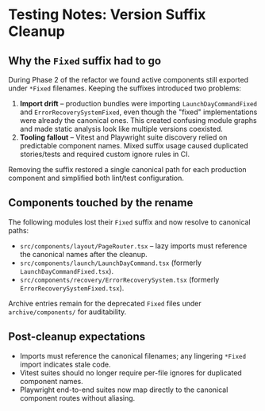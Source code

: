 # Testing Notes: Version Suffix Cleanup

## Why the `Fixed` suffix had to go

During Phase 2 of the refactor we found active components still exported under `*Fixed` filenames. Keeping the suffixes introduced two problems:

1. **Import drift** – production bundles were importing `LaunchDayCommandFixed` and `ErrorRecoverySystemFixed`, even though the "fixed" implementations were already the canonical ones. This created confusing module graphs and made static analysis look like multiple versions coexisted.
2. **Tooling fallout** – Vitest and Playwright suite discovery relied on predictable component names. Mixed suffix usage caused duplicated stories/tests and required custom ignore rules in CI.

Removing the suffix restored a single canonical path for each production component and simplified both lint/test configuration.

## Components touched by the rename

The following modules lost their `Fixed` suffix and now resolve to canonical paths:

- `src/components/layout/PageRouter.tsx` – lazy imports must reference the canonical names after the cleanup.
- `src/components/launch/LaunchDayCommand.tsx` (formerly `LaunchDayCommandFixed.tsx`).
- `src/components/recovery/ErrorRecoverySystem.tsx` (formerly `ErrorRecoverySystemFixed.tsx`).

Archive entries remain for the deprecated `Fixed` files under `archive/components/` for auditability.

## Post-cleanup expectations

- Imports must reference the canonical filenames; any lingering `*Fixed` import indicates stale code.
- Vitest suites should no longer require per-file ignores for duplicated component names.
- Playwright end-to-end suites now map directly to the canonical component routes without aliasing.
